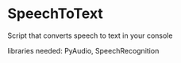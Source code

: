 # SpeechToText
Script that converts speech to text in your console

libraries needed: PyAudio, SpeechRecognition
